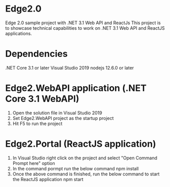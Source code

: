 # Edge2.0
Edge 2.0 sample project with .NET 3.1 Web API and ReactJs
This project is to showcase technical capabilities to work on .NET 3.1 Web API and ReactJS applications.

# Dependencies
.NET Core 3.1 or later
Visual Studio 2019
nodejs 12.6.0 or later

# Edge2.WebAPI application (.NET Core 3.1 WebAPI)
1) Open the solution file in Visual Studio 2019
2) Set Edge2.WebAPI project as the startup project
3) Hit F5 to run the project

# Edge2.Portal (ReactJS application)
1) In Visual Studio right click on the project and select "Open Command Prompt here" option
2) In the command pormpt run the below command
   npm install
3) Once the above command is finished, run the below command to start the ReactJS application
   npm start


